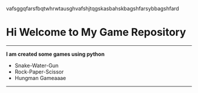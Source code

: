 vafsggqfarsfbqtwhrwtausghvafshjtqgskasbahskbagshfarsybbagshfard

# Hi Welcome to My Game Repository
***

**I am created some games using python**
- Snake-Water-Gun
- Rock-Paper-Scissor
- Hungman Gameaaae
---

